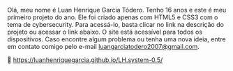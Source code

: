 Olá, meu nome é Luan Henrique Garcia Tódero. Tenho 16 anos e este é meu primeiro projeto do ano. Ele foi criado apenas com HTML5 e CSS3 com o tema de cybersecurity. Para acessá-lo, basta clicar no link na descrição do projeto ou acessar o link abaixo. O site está acessível para todos os dispositivos. Caso encontre algum problema ou tenha uma nova ideia, entre em contato comigo pelo e-mail luangarciatodero2007@gmail.com.

   🎩 https://luanhenriquegarcia.github.io/LH.system-0.5/ 